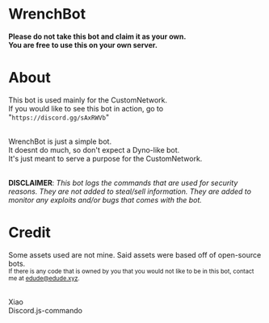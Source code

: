 # WrenchBot
**Please do not take this bot and claim it as your own.<br/>
You are free to use this on your own server.**<br/>

# About
This bot is used mainly for the CustomNetwork.<br/>
If you would like to see this bot in action, go to "`https://discord.gg/sAxRWVb`"<br/><br/>

WrenchBot is just a simple bot.<br/>
It doesnt do much, so don't expect a Dyno-like bot.<br/>
It's just meant to serve a purpose for the CustomNetwork.<br/><br/>

**DISCLAIMER**: _This bot logs the commands that are used for security reasons. They are not added to steal/sell information. They are added to monitor any exploits and/or bugs that comes with the bot._<br/>

# Credit
Some assets used are not mine. Said assets were based off of open-source bots.<br/>
<sub>If there is any code that is owned by you that you would not like to be in this bot, contact me at edude@edude.xyz.</sub><br/><br/>

Xiao<br/>
Discord.js-commando
